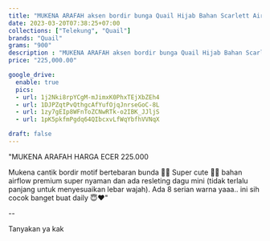 ```yaml
---
title: "MUKENA ARAFAH aksen bordir bunga Quail Hijab Bahan Scarlett Airflow"
date: 2023-03-20T07:38:25+07:00
collections: ["Telekung", "Quail"]
brands: "Quail"
grams: "900"
description : "MUKENA ARAFAH aksen bordir bunga Quail Hijab Bahan Scarlett Airflow"
price: "225,000.00"

google_drive:
  enable: true
  pics:
  - url: 1j2Nki8rpYCgM-mJimxK0PhxTEjXbZEh4
  - url: 1DJPZqtPvQthgcAfYufOjqJnrseGoC-8L
  - url: 1zy7gEIp8WFnToZCNwRTk-o2IBK_JJljS
  - url: 1pK5pkfmPgdq64QIbcxvLfWqYbfhVVNqX

draft: false
---
```


"MUKENA ARAFAH
HARGA ECER 225.000

Mukena cantik bordir motif bertebaran bunda 🌸🌼 
Super cute 🥰✨ bahan airflow premium super nyaman dan ada resleting dagu mini (tidak terlalu panjang untuk menyesuaikan lebar wajah). Ada 8 serian warna yaaa.. ini sih cocok banget buat daily 😇❤️"

--

Tanyakan ya kak



